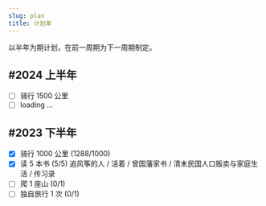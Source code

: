 ```yaml
---
slug: plan
title: 计划单
---
```


以半年为期计划，在前一周期为下一周期制定。

## #2024 上半年

- [ ] 骑行 1500 公里
- [ ] loading ...

## #2023 下半年

- [x] 骑行 1000 公里 (1288/1000)
- [x] 读 5 本书 (5/5) 追风筝的人 / 活着 / 曾国藩家书 / 清末民国人口贩卖与家庭生活 / 传习录
- [ ] 爬 1 座山 (0/1)
- [ ] 独自旅行 1 次 (0/1)